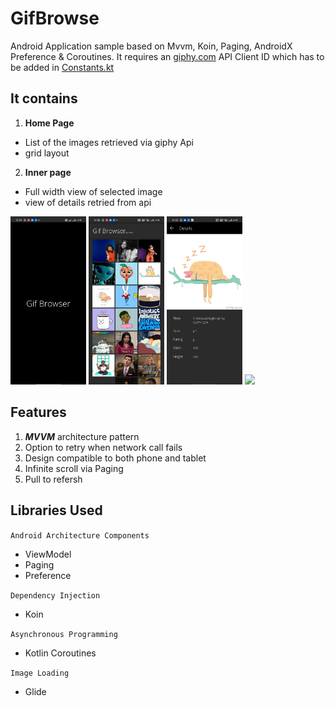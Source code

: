 # GifBrowse
Android Application sample based on Mvvm, Koin, Paging, AndroidX Preference & Coroutines. It requires an [giphy.com](https://giphy.com/) API Client ID which has to be added in [Constants.kt](GifBrowser/app/src/main/java/com/arun/gifbrowser/Application/Utility/Constants.kt)
## It contains
1. **Home Page**
  * List of the images retrieved via giphy Api
  * grid layout
2. **Inner page**
  * Full width view of selected image
  * view of details retried from api
  
  
  <div>
  <img float=left width=24% src="splash screen.png">
  <img float=left width=24% src="home page.png">
  <img float=left width=24% src="single inner image.png">
  <img float=left width=24% src="app interface (2).gif">
</div>

## Features
1. ***MVVM*** architecture pattern
2. Option to retry when network call fails
3. Design compatible to both phone and tablet
4. Infinite scroll via Paging
5. Pull to refersh 


## Libraries Used

 `Android Architecture Components`
* ViewModel
* Paging
* Preference

 `Dependency Injection`
* Koin

 `Asynchronous Programming`
* Kotlin Coroutines

`Image Loading`
* Glide
